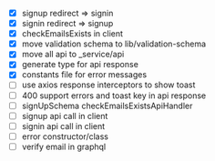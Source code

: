 - [x] signup redirect => signin
- [x] signin redirect => signup
- [x] checkEmailsExists in client
- [x] move validation schema to lib/validation-schema
- [x] move all api to _service/api
- [x] generate type for api response
- [x] constants file for error messages
- [ ] use axios response interceptors to show toast
- [ ] 400 support errors and toast key in api response
- [ ] signUpSchema checkEmailsExistsApiHandler
- [ ] signup api call in client
- [ ] signin api call in client
- [ ] error constructor/class
- [ ] verify email in graphql

